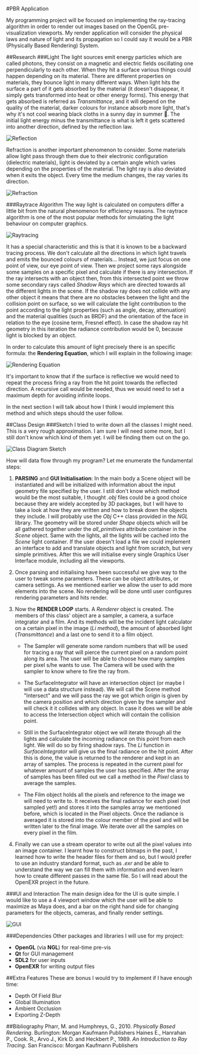 #PBR Application

My programming project will be focused on implementing the ray-tracing algorithm in order to render out images based on the OpenGL pre-visualization viewports. My render application will consider the physical laws and nature of light and its propagation so I could say it would be a PBR (Physically Based Rendering) System.

##Research
###Light
The light sources emit energy particles which are called photons, they consist on a magnetic and electric fields oscillating one perpendicularly to each other. When they hit a surface various things could happen depending on its material. There are different properties on materials, they bounce light in many different ways. When light hits the surface a part of it gets absorbed by the material (it doesn't disappear, it simply gets transformed into heat or other energy forms). This energy that gets absorbed is referred as *Transmittance*, and it will depend on the quality of the material, darker colours for instance absorb more light, that's why it's not cool wearing black cloths in a sunny day in summer :no_good:. The initial light energy minus the transmittance is what is left it gets scattered into another direction, defined by the reflection law.

![Reflection](reflection.png)

Refraction is another important phenomenon to consider. Some materials allow light pass through them due to their electronic configuration (dielectric materials), light is deviated by a certain angle which varies depending on the properties of the material. The light ray is also deviated when it exits the object. Every time the medium changes, the ray varies its direction.

![Refraction](refraction.png)

###Raytrace Algorithm
The way light is calculated on computers differ a little bit from the natural phenomenon for efficiency reasons. The raytrace algorithm is one of the most popular methods for simulating the light behaviour on computer graphics. 

![Raytracing](raytracing.png)

It has a special characteristic and this is that it is known to be a backward tracing process. We don't calculate all the directions in which light travels and emits the bounced colours of materials... Instead, we just focus on one point of view, our eye point of view. Then we project some rays alongside some samples on a specific pixel and calculate if there is any intersection. If the ray intersects with an object then, from this intersected point we throw some secondary rays called *Shadow Rays* which are directed towards all the different lights in the scene. If the shadow ray does not collide with any other object it means that there are no obstacles between the light and the collision point on surface, so we will calculate the light contribution to the point according to the light properties (such as angle, decay, attenuation) and the material qualities (such as BRDF) and the orientation of the face in relation to the eye (cosine term, Fresnel effect). In case the shadow ray hit geometry in this iteration the radiance contribution would be 0, because light is blocked by an object.

In order to calculate this amount of light precisely there is an specific formula: the **Rendering Equation**, which I will explain in the following image:

![Rendering Equation](rendering_equation.png)

It's important to know that if the surface is reflective we would need to repeat the process firing a ray from the hit point towards the reflected direction. A recursive call would be needed, thus we would need to set a maximum depth for avoiding infinite loops.

In the next section I will talk about how I think I would implement this method and which steps should the user follow.

##Class Design
###Sketch
I tried to write down all the classes I might need. This is a very rough approximation. I am sure I will need some more, but I still don't know which kind of them yet. I will be finding them out on the go.

![Class Diagram Sketch](class_diagram_sketch.png)

How will data flow through my program? Let me enumerate the fundamental steps:

1. **PARSING** and **GUI Initialisation**: In the main body a Scene object will be instantiated and will be initialized with information about the input geometry file specified by the user. I still don't know which method would be the most suitable, I thought *.obj* files could be a good choice because they are widely accepted by 3D packages, but I will have to take a look at how they are written and how to break down the objects they include. I will probably use the *Obj* C++ class provided in the *NGL* library. The geometry will be stored under *Shape* objects which will be all gathered together under the *all_primitives* attribute container in the *Scene* object. Same with the lights, all the lights will be cached into the *Scene* light container. If the user doesn't load a file we could implement an interface to add and translate objects and light from scratch, but very simple primitives. After this we will initialise every single Graphics User Interface module, including all the viewports.

2. Once parsing and initialising have been successful we give way to the user to tweak some parameters. These can be object attributes, or camera settings. As we mentioned earlier we allow the user to add more elements into the scene. No rendering will be done until user configures rendering parameters and hits render.

3. Now the **RENDER LOOP** starts. A *Renderer* object is created. The members of this class' object are a sampler, a camera, a surface integrator and a film. And its methods will be the incident light calculator on a certain pixel in the image (*Li method*), the amount of absorbed light (*Transmittance*) and a last one to send it to a film object.

   * The Sampler will generate some random numbers that will be used for tracing a ray that will pierce the current pixel on a random point along its area. The user will be able to choose how many samples per pixel s/he wants to use. The Camera will be used with the sampler to know where to fire the ray from.

   * The SurfaceIntegrator will have an intersection object (or maybe I will use a data structure instead). We will call the Scene method "Intersect" and we will pass the ray we got which origin is given by the camera position and which direction given by the sampler and will check it it collides with any object. In case it does we will be able to access the Intersection object which will contain the collision point.

   * Still in the SurfaceIntegrator object we will iterate through all the lights and calculate the incoming radiance on this point from each light. We will do so by firing shadow rays. The *Li* function in *SurfaceIntegrator* will give us the final radiance on the hit point. After this is done, the value is returned to the renderer and kept in an array of samples. The process is repeated in the current pixel for whatever amount of samples the user has specified. After the array of samples has been filled out we call a method in the *Pixel* class to average the samples.

   * The Film object holds all the pixels and reference to the image we will need to write to. It receives the final radiance for each pixel (not sampled yet!) and stores it into the samples array we mentioned before, which is located in the Pixel objects. Once the radiance is averaged it is stored into the colour member of the pixel and will be written later to the final image. We iterate over all the samples on every pixel in the film.


4. Finally we can use a stream operator to write out all the pixel values into an image container. I learnt how to construct bitmaps in the past, I learned how to write the header files for them and so, but I would prefer to use an industry standard format, such as *.exr* and be able to understand the way we can fill them with information and even learn how to create different passes in the same file. So I will read about the OpenEXR project in the future.

###UI and Interaction
The main design idea for the UI is quite simple. I would like to use a 4 viewport window which the user will be able to maximize as Maya does, and a bar on the right hand side for changing parameters for the objects, cameras, and finally render settings.

![GUI](UI.png)

###Dependencies
Other packages and libraries I will use for my project:
* **OpenGL** (via **NGL**) for real-time pre-vis
* **Qt** for GUI management
* **SDL2** for user inputs
* **OpenEXR** for writing output files

##Extra Features
These are bonus I would try to implement if I have enough time:
* Depth Of Field Blur
* Global Illumination
* Ambient Occlusion
* Exporting Z-Depth

##Bibliography
Pharr, M. and Humphreys, G., 2010. *Physically Based Rendering*. Burlington: Morgan Kaufmann Publishers
Haines E., Hanrahan P., Cook. R., Arvo J., Kirk D. and Heckbert P., 1989. *An Introduction to Ray Tracing*. San Francisco: Morgan Kaufmann Publishers